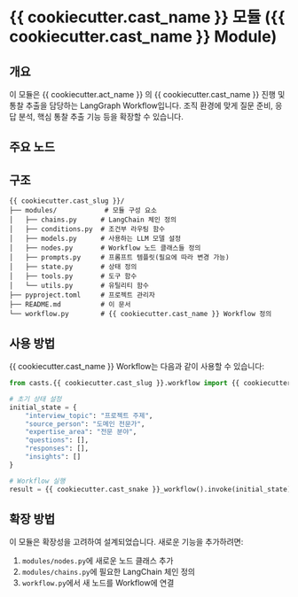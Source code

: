 # {{ cookiecutter.cast_name }} 모듈 ({{ cookiecutter.cast_name }} Module)

## 개요

이 모듈은 {{ cookiecutter.act_name }} 의 {{ cookiecutter.cast_name }} 진행 및 통찰 추출을 담당하는 LangGraph Workflow입니다. 조직 환경에 맞게 질문 준비, 응답 분석, 핵심 통찰 추출 기능 등을 확장할 수 있습니다.

## 주요 노드

<!-- 노드에 대한 설명을 추가해주세요. -->

## 구조

```
{{ cookiecutter.cast_slug }}/
├── modules/            # 모듈 구성 요소
│   ├── chains.py      # LangChain 체인 정의
│   ├── conditions.py  # 조건부 라우팅 함수
│   ├── models.py      # 사용하는 LLM 모델 설정
│   ├── nodes.py       # Workflow 노드 클래스들 정의
│   ├── prompts.py     # 프롬프트 템플릿(필요에 따라 변경 가능)
│   ├── state.py       # 상태 정의
│   ├── tools.py       # 도구 함수
│   └── utils.py       # 유틸리티 함수
├── pyproject.toml     # 프로젝트 관리자
├── README.md          # 이 문서
└── workflow.py        # {{ cookiecutter.cast_name }} Workflow 정의
```

## 사용 방법

{{ cookiecutter.cast_name }} Workflow는 다음과 같이 사용할 수 있습니다:

```python
from casts.{{ cookiecutter.cast_slug }}.workflow import {{ cookiecutter.cast_snake }}_workflow

# 초기 상태 설정
initial_state = {
    "interview_topic": "프로젝트 주제",
    "source_person": "도메인 전문가",
    "expertise_area": "전문 분야",
    "questions": [],
    "responses": [],
    "insights": []
}

# Workflow 실행
result = {{ cookiecutter.cast_snake }}_workflow().invoke(initial_state)
```

## 확장 방법

이 모듈은 확장성을 고려하여 설계되었습니다. 새로운 기능을 추가하려면:

1. `modules/nodes.py`에 새로운 노드 클래스 추가
2. `modules/chains.py`에 필요한 LangChain 체인 정의
3. `workflow.py`에서 새 노드를 Workflow에 연결
